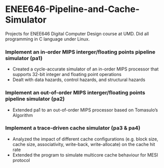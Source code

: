 # ENEE646-Pipeline-and-Cache-Simulator
Projects for ENEE646 Digital Computer Design course at UMD. Did all programming in C language under Linux.

### Implement an in-order MIPS interger/floating points pipeline simulator (pa1)
- Created a cycle-accurate simulator of an in-order MIPS processor that supports 32-bit integer and floating point operations
- Dealt with data hazards, control hazards, and structural hazards

### Implement an out-of-order MIPS interger/floating points pipeline simulator (pa2)
- Extended pa1 to an out-of-order MIPS processor based on Tomasulo’s Algorithm

### Implement a trace-driven cache simulator (pa3 & pa4)
- Analyzed the impact of different cache configurations (e.g. block size, cache size, associativity, write-back, write-allocate) on the cache hit rate
- Extended the program to simulate multicore cache behaviour for MESI protocol
